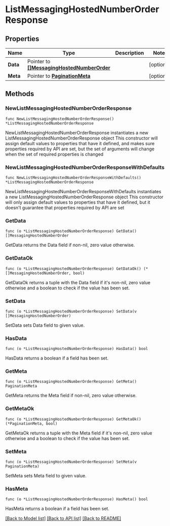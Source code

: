 # ListMessagingHostedNumberOrderResponse

## Properties

Name | Type | Description | Notes
------------ | ------------- | ------------- | -------------
**Data** | Pointer to [**[]MessagingHostedNumberOrder**](MessagingHostedNumberOrder.md) |  | [optional] 
**Meta** | Pointer to [**PaginationMeta**](PaginationMeta.md) |  | [optional] 

## Methods

### NewListMessagingHostedNumberOrderResponse

`func NewListMessagingHostedNumberOrderResponse() *ListMessagingHostedNumberOrderResponse`

NewListMessagingHostedNumberOrderResponse instantiates a new ListMessagingHostedNumberOrderResponse object
This constructor will assign default values to properties that have it defined,
and makes sure properties required by API are set, but the set of arguments
will change when the set of required properties is changed

### NewListMessagingHostedNumberOrderResponseWithDefaults

`func NewListMessagingHostedNumberOrderResponseWithDefaults() *ListMessagingHostedNumberOrderResponse`

NewListMessagingHostedNumberOrderResponseWithDefaults instantiates a new ListMessagingHostedNumberOrderResponse object
This constructor will only assign default values to properties that have it defined,
but it doesn't guarantee that properties required by API are set

### GetData

`func (o *ListMessagingHostedNumberOrderResponse) GetData() []MessagingHostedNumberOrder`

GetData returns the Data field if non-nil, zero value otherwise.

### GetDataOk

`func (o *ListMessagingHostedNumberOrderResponse) GetDataOk() (*[]MessagingHostedNumberOrder, bool)`

GetDataOk returns a tuple with the Data field if it's non-nil, zero value otherwise
and a boolean to check if the value has been set.

### SetData

`func (o *ListMessagingHostedNumberOrderResponse) SetData(v []MessagingHostedNumberOrder)`

SetData sets Data field to given value.

### HasData

`func (o *ListMessagingHostedNumberOrderResponse) HasData() bool`

HasData returns a boolean if a field has been set.

### GetMeta

`func (o *ListMessagingHostedNumberOrderResponse) GetMeta() PaginationMeta`

GetMeta returns the Meta field if non-nil, zero value otherwise.

### GetMetaOk

`func (o *ListMessagingHostedNumberOrderResponse) GetMetaOk() (*PaginationMeta, bool)`

GetMetaOk returns a tuple with the Meta field if it's non-nil, zero value otherwise
and a boolean to check if the value has been set.

### SetMeta

`func (o *ListMessagingHostedNumberOrderResponse) SetMeta(v PaginationMeta)`

SetMeta sets Meta field to given value.

### HasMeta

`func (o *ListMessagingHostedNumberOrderResponse) HasMeta() bool`

HasMeta returns a boolean if a field has been set.


[[Back to Model list]](../README.md#documentation-for-models) [[Back to API list]](../README.md#documentation-for-api-endpoints) [[Back to README]](../README.md)


